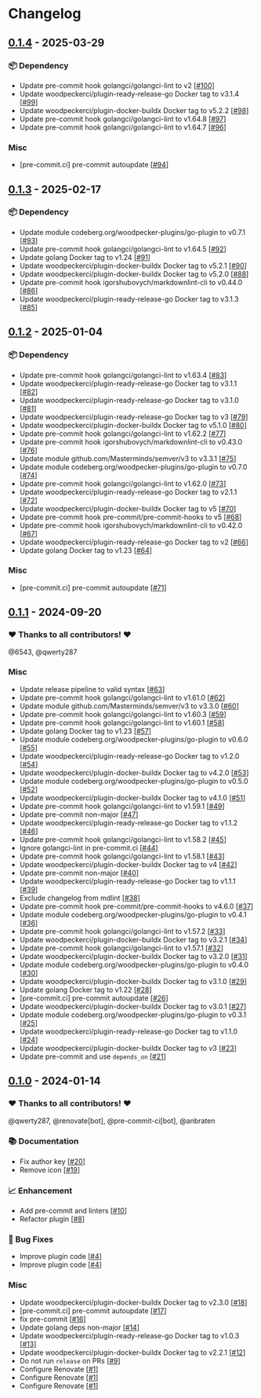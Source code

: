 # Changelog

## [0.1.4](https://github.com/woodpecker-ci/plugin-extend-env/releases/tag/0.1.4) - 2025-03-29

### 📦️ Dependency

- Update pre-commit hook golangci/golangci-lint to v2 [[#100](https://github.com/woodpecker-ci/plugin-extend-env/pull/100)]
- Update woodpeckerci/plugin-ready-release-go Docker tag to v3.1.4 [[#99](https://github.com/woodpecker-ci/plugin-extend-env/pull/99)]
- Update woodpeckerci/plugin-docker-buildx Docker tag to v5.2.2 [[#98](https://github.com/woodpecker-ci/plugin-extend-env/pull/98)]
- Update pre-commit hook golangci/golangci-lint to v1.64.8 [[#97](https://github.com/woodpecker-ci/plugin-extend-env/pull/97)]
- Update pre-commit hook golangci/golangci-lint to v1.64.7 [[#96](https://github.com/woodpecker-ci/plugin-extend-env/pull/96)]

### Misc

- [pre-commit.ci] pre-commit autoupdate [[#94](https://github.com/woodpecker-ci/plugin-extend-env/pull/94)]

## [0.1.3](https://github.com/woodpecker-ci/plugin-extend-env/releases/tag/0.1.3) - 2025-02-17

### 📦️ Dependency

- Update module codeberg.org/woodpecker-plugins/go-plugin to v0.7.1 [[#93](https://github.com/woodpecker-ci/plugin-extend-env/pull/93)]
- Update pre-commit hook golangci/golangci-lint to v1.64.5 [[#92](https://github.com/woodpecker-ci/plugin-extend-env/pull/92)]
- Update golang Docker tag to v1.24 [[#91](https://github.com/woodpecker-ci/plugin-extend-env/pull/91)]
- Update woodpeckerci/plugin-docker-buildx Docker tag to v5.2.1 [[#90](https://github.com/woodpecker-ci/plugin-extend-env/pull/90)]
- Update woodpeckerci/plugin-docker-buildx Docker tag to v5.2.0 [[#88](https://github.com/woodpecker-ci/plugin-extend-env/pull/88)]
- Update pre-commit hook igorshubovych/markdownlint-cli to v0.44.0 [[#86](https://github.com/woodpecker-ci/plugin-extend-env/pull/86)]
- Update woodpeckerci/plugin-ready-release-go Docker tag to v3.1.3 [[#85](https://github.com/woodpecker-ci/plugin-extend-env/pull/85)]

## [0.1.2](https://github.com/woodpecker-ci/plugin-extend-env/releases/tag/0.1.2) - 2025-01-04

### 📦️ Dependency

- Update pre-commit hook golangci/golangci-lint to v1.63.4 [[#83](https://github.com/woodpecker-ci/plugin-extend-env/pull/83)]
- Update woodpeckerci/plugin-ready-release-go Docker tag to v3.1.1 [[#82](https://github.com/woodpecker-ci/plugin-extend-env/pull/82)]
- Update woodpeckerci/plugin-ready-release-go Docker tag to v3.1.0 [[#81](https://github.com/woodpecker-ci/plugin-extend-env/pull/81)]
- Update woodpeckerci/plugin-ready-release-go Docker tag to v3 [[#79](https://github.com/woodpecker-ci/plugin-extend-env/pull/79)]
- Update woodpeckerci/plugin-docker-buildx Docker tag to v5.1.0 [[#80](https://github.com/woodpecker-ci/plugin-extend-env/pull/80)]
- Update pre-commit hook golangci/golangci-lint to v1.62.2 [[#77](https://github.com/woodpecker-ci/plugin-extend-env/pull/77)]
- Update pre-commit hook igorshubovych/markdownlint-cli to v0.43.0 [[#76](https://github.com/woodpecker-ci/plugin-extend-env/pull/76)]
- Update module github.com/Masterminds/semver/v3 to v3.3.1 [[#75](https://github.com/woodpecker-ci/plugin-extend-env/pull/75)]
- Update module codeberg.org/woodpecker-plugins/go-plugin to v0.7.0 [[#74](https://github.com/woodpecker-ci/plugin-extend-env/pull/74)]
- Update pre-commit hook golangci/golangci-lint to v1.62.0 [[#73](https://github.com/woodpecker-ci/plugin-extend-env/pull/73)]
- Update woodpeckerci/plugin-ready-release-go Docker tag to v2.1.1 [[#72](https://github.com/woodpecker-ci/plugin-extend-env/pull/72)]
- Update woodpeckerci/plugin-docker-buildx Docker tag to v5 [[#70](https://github.com/woodpecker-ci/plugin-extend-env/pull/70)]
- Update pre-commit hook pre-commit/pre-commit-hooks to v5 [[#68](https://github.com/woodpecker-ci/plugin-extend-env/pull/68)]
- Update pre-commit hook igorshubovych/markdownlint-cli to v0.42.0 [[#67](https://github.com/woodpecker-ci/plugin-extend-env/pull/67)]
- Update woodpeckerci/plugin-ready-release-go Docker tag to v2 [[#66](https://github.com/woodpecker-ci/plugin-extend-env/pull/66)]
- Update golang Docker tag to v1.23 [[#64](https://github.com/woodpecker-ci/plugin-extend-env/pull/64)]

### Misc

- [pre-commit.ci] pre-commit autoupdate [[#71](https://github.com/woodpecker-ci/plugin-extend-env/pull/71)]

## [0.1.1](https://github.com/woodpecker-ci/plugin-extend-env/releases/tag/0.1.1) - 2024-09-20

### ❤️ Thanks to all contributors! ❤️

@6543, @qwerty287

### Misc

- Update release pipeline to valid syntax [[#63](https://github.com/woodpecker-ci/plugin-extend-env/pull/63)]
- Update pre-commit hook golangci/golangci-lint to v1.61.0 [[#62](https://github.com/woodpecker-ci/plugin-extend-env/pull/62)]
- Update module github.com/Masterminds/semver/v3 to v3.3.0 [[#60](https://github.com/woodpecker-ci/plugin-extend-env/pull/60)]
- Update pre-commit hook golangci/golangci-lint to v1.60.3 [[#59](https://github.com/woodpecker-ci/plugin-extend-env/pull/59)]
- Update pre-commit hook golangci/golangci-lint to v1.60.1 [[#58](https://github.com/woodpecker-ci/plugin-extend-env/pull/58)]
- Update golang Docker tag to v1.23 [[#57](https://github.com/woodpecker-ci/plugin-extend-env/pull/57)]
- Update module codeberg.org/woodpecker-plugins/go-plugin to v0.6.0 [[#55](https://github.com/woodpecker-ci/plugin-extend-env/pull/55)]
- Update woodpeckerci/plugin-ready-release-go Docker tag to v1.2.0 [[#54](https://github.com/woodpecker-ci/plugin-extend-env/pull/54)]
- Update woodpeckerci/plugin-docker-buildx Docker tag to v4.2.0 [[#53](https://github.com/woodpecker-ci/plugin-extend-env/pull/53)]
- Update module codeberg.org/woodpecker-plugins/go-plugin to v0.5.0 [[#52](https://github.com/woodpecker-ci/plugin-extend-env/pull/52)]
- Update woodpeckerci/plugin-docker-buildx Docker tag to v4.1.0 [[#51](https://github.com/woodpecker-ci/plugin-extend-env/pull/51)]
- Update pre-commit hook golangci/golangci-lint to v1.59.1 [[#49](https://github.com/woodpecker-ci/plugin-extend-env/pull/49)]
- Update pre-commit non-major [[#47](https://github.com/woodpecker-ci/plugin-extend-env/pull/47)]
- Update woodpeckerci/plugin-ready-release-go Docker tag to v1.1.2 [[#46](https://github.com/woodpecker-ci/plugin-extend-env/pull/46)]
- Update pre-commit hook golangci/golangci-lint to v1.58.2 [[#45](https://github.com/woodpecker-ci/plugin-extend-env/pull/45)]
- Ignore golangci-lint in pre-commit.ci [[#44](https://github.com/woodpecker-ci/plugin-extend-env/pull/44)]
- Update pre-commit hook golangci/golangci-lint to v1.58.1 [[#43](https://github.com/woodpecker-ci/plugin-extend-env/pull/43)]
- Update woodpeckerci/plugin-docker-buildx Docker tag to v4 [[#42](https://github.com/woodpecker-ci/plugin-extend-env/pull/42)]
- Update pre-commit non-major [[#40](https://github.com/woodpecker-ci/plugin-extend-env/pull/40)]
- Update woodpeckerci/plugin-ready-release-go Docker tag to v1.1.1 [[#39](https://github.com/woodpecker-ci/plugin-extend-env/pull/39)]
- Exclude changelog from mdlint [[#38](https://github.com/woodpecker-ci/plugin-extend-env/pull/38)]
- Update pre-commit hook pre-commit/pre-commit-hooks to v4.6.0 [[#37](https://github.com/woodpecker-ci/plugin-extend-env/pull/37)]
- Update module codeberg.org/woodpecker-plugins/go-plugin to v0.4.1 [[#36](https://github.com/woodpecker-ci/plugin-extend-env/pull/36)]
- Update pre-commit hook golangci/golangci-lint to v1.57.2 [[#33](https://github.com/woodpecker-ci/plugin-extend-env/pull/33)]
- Update woodpeckerci/plugin-docker-buildx Docker tag to v3.2.1 [[#34](https://github.com/woodpecker-ci/plugin-extend-env/pull/34)]
- Update pre-commit hook golangci/golangci-lint to v1.57.1 [[#32](https://github.com/woodpecker-ci/plugin-extend-env/pull/32)]
- Update woodpeckerci/plugin-docker-buildx Docker tag to v3.2.0 [[#31](https://github.com/woodpecker-ci/plugin-extend-env/pull/31)]
- Update module codeberg.org/woodpecker-plugins/go-plugin to v0.4.0 [[#30](https://github.com/woodpecker-ci/plugin-extend-env/pull/30)]
- Update woodpeckerci/plugin-docker-buildx Docker tag to v3.1.0 [[#29](https://github.com/woodpecker-ci/plugin-extend-env/pull/29)]
- Update golang Docker tag to v1.22 [[#28](https://github.com/woodpecker-ci/plugin-extend-env/pull/28)]
- [pre-commit.ci] pre-commit autoupdate [[#26](https://github.com/woodpecker-ci/plugin-extend-env/pull/26)]
- Update woodpeckerci/plugin-docker-buildx Docker tag to v3.0.1 [[#27](https://github.com/woodpecker-ci/plugin-extend-env/pull/27)]
- Update module codeberg.org/woodpecker-plugins/go-plugin to v0.3.1 [[#25](https://github.com/woodpecker-ci/plugin-extend-env/pull/25)]
- Update woodpeckerci/plugin-ready-release-go Docker tag to v1.1.0 [[#24](https://github.com/woodpecker-ci/plugin-extend-env/pull/24)]
- Update woodpeckerci/plugin-docker-buildx Docker tag to v3 [[#23](https://github.com/woodpecker-ci/plugin-extend-env/pull/23)]
- Update pre-commit and use `depends_on` [[#21](https://github.com/woodpecker-ci/plugin-extend-env/pull/21)]

## [0.1.0](https://github.com/woodpecker-ci/plugin-extend-env/releases/tag/0.1.0) - 2024-01-14

### ❤️ Thanks to all contributors! ❤️

@qwerty287, @renovate[bot], @pre-commit-ci[bot], @anbraten

### 📚 Documentation

- Fix author key [[#20](https://github.com/woodpecker-ci/plugin-extend-env/pull/20)]
- Remove icon [[#19](https://github.com/woodpecker-ci/plugin-extend-env/pull/19)]

### 📈 Enhancement

- Add pre-commit and linters [[#10](https://github.com/woodpecker-ci/plugin-extend-env/pull/10)]
- Refactor plugin [[#8](https://github.com/woodpecker-ci/plugin-extend-env/pull/8)]

### 🐛 Bug Fixes

- Improve plugin code [[#4](https://github.com/woodpecker-ci/plugin-extend-env/pull/4)]
- Improve plugin code [[#4](https://github.com/woodpecker-ci/plugin-extend-env/pull/4)]

### Misc

- Update woodpeckerci/plugin-docker-buildx Docker tag to v2.3.0 [[#18](https://github.com/woodpecker-ci/plugin-extend-env/pull/18)]
- [pre-commit.ci] pre-commit autoupdate [[#17](https://github.com/woodpecker-ci/plugin-extend-env/pull/17)]
- fix pre-commit [[#16](https://github.com/woodpecker-ci/plugin-extend-env/pull/16)]
- Update golang deps non-major [[#14](https://github.com/woodpecker-ci/plugin-extend-env/pull/14)]
- Update woodpeckerci/plugin-ready-release-go Docker tag to v1.0.3 [[#13](https://github.com/woodpecker-ci/plugin-extend-env/pull/13)]
- Update woodpeckerci/plugin-docker-buildx Docker tag to v2.2.1 [[#12](https://github.com/woodpecker-ci/plugin-extend-env/pull/12)]
- Do not run `release` on PRs [[#9](https://github.com/woodpecker-ci/plugin-extend-env/pull/9)]
- Configure Renovate [[#1](https://github.com/woodpecker-ci/plugin-extend-env/pull/1)]
- Configure Renovate [[#1](https://github.com/woodpecker-ci/plugin-extend-env/pull/1)]
- Configure Renovate [[#1](https://github.com/woodpecker-ci/plugin-extend-env/pull/1)]
